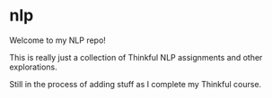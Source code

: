 # nlp

Welcome to my NLP repo!

This is really just a collection of Thinkful NLP assignments and other explorations.

Still in the process of adding stuff as I complete my Thinkful course.
